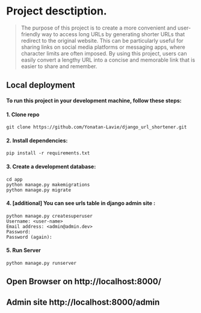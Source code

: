 # Project desctiption.

>The purpose of this project is to create a more convenient and user-friendly way to access long URLs by generating shorter URLs that redirect to the original website.
>This can be particularly useful for sharing links on social media platforms or messaging apps, where character limits are often imposed. By using this project, 
>users can easily convert a lengthy URL into a concise and memorable link that is easier to share and remember.
## Local deployment
#### To run this project in your development machine, follow these steps:
#### 1. Clone repo
    git clone https://github.com/Yonatan-Lavie/django_url_shortener.git

#### 2. Install dependencies:
    pip install -r requirements.txt
#### 3. Create a development database:
    cd app
    python manage.py makemigrations
    python manage.py migrate


#### 4. [additional] You can see urls table in django admin site :
    python manage.py createsuperuser 
    Username: <user-name>
    Email address: <admin@admin.dev>
    Password:
    Password (again):


#### 5. Run Server
    python manage.py runserver

## Open Browser on http://localhost:8000/

## Admin site http://localhost:8000/admin
